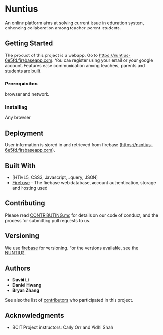 # Nuntius
An online platform aims at solving current issue in education system, enhencing collaboration among teacher-parent-students.


## Getting Started

The product of this project is a webapp. Go to https://nuntius-6e5fd.firebaseapp.com. You can register using your email or your google account. Features ease communication among teachers, parents and students are built.


### Prerequisites

browser and network.


### Installing

Any browser


## Deployment

User information is stored in and retrieved from firebase (https://nuntius-6e5fd.firebaseapp.com).

## Built With

* [HTML5, CSS3, Javascript, Jquery, JSON]
* [Firebase](http://www.dropwizard.io/1.0.2/docs/) - The firebase web database, account authentication, storage and hosting used

## Contributing

Please read [CONTRIBUTING.md](https://gist.github.com/PurpleBooth/b24679402957c63ec426) for details on our code of conduct, and the process for submitting pull requests to us.

## Versioning

We use [firebase](https://nuntius-6e5fd.firebaseapp.com) for versioning. For the versions available, see the [NUNTIUS](https://github.com/humble92/Nuntius). 

## Authors

* **David Li**
* **Daniel Hwang** 
* **Bryan Zhang**


See also the list of [contributors](https://github.com/humble92/Nuntius/graphs/contributors) who participated in this project.



## Acknowledgments

* BCIT Project instructors: Carly Orr and Vidhi Shah	


